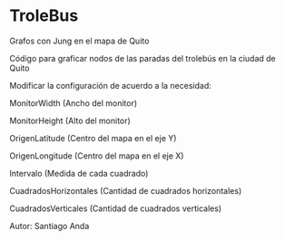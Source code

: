 # TroleBus
Grafos con Jung en el mapa de Quito

Código para graficar nodos de las paradas del trolebús en la ciudad de Quito

Modificar la configuración de acuerdo a la necesidad:

MonitorWidth				(Ancho del monitor)

MonitorHeight				(Alto del monitor)

OrigenLatitude			(Centro del mapa en el eje Y)

OrigenLongitude			(Centro del mapa en el eje X)

Intervalo      				(Medida de cada cuadrado)

CuadradosHorizontales	(Cantidad de cuadrados horizontales)

CuadradosVerticales  	(Cantidad de cuadrados verticales)



Autor: Santiago Anda